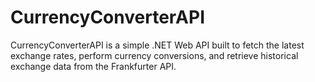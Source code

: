 # CurrencyConverterAPI
CurrencyConverterAPI is a simple .NET Web API built to fetch the latest exchange rates, perform currency conversions, and retrieve historical exchange data from the Frankfurter API.
